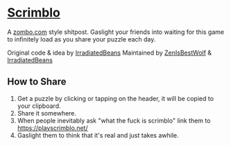 # [Scrimblo](https://playscrimblo.net/)
A [zombo.com](https://www.zombo.com/) style shitpost. Gaslight your friends into waiting for this game to infinitely load as you share your puzzle each day.

Original code & idea by [IrradiatedBeans](https://irradiatedbeans.com/)
Maintained by [ZenIsBestWolf](https://zen.gay/) & [IrradiatedBeans](https://irradiatedbeans.com/)

## How to Share
1. Get a puzzle by clicking or tapping on the header, it will be copied to your clipboard.
2. Share it somewhere.
3. When people inevitably ask "what the fuck is scrimblo" link them to https://playscrimblo.net/
4. Gaslight them to think that it's real and just takes awhile.
